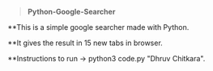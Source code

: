 >**Python-Google-Searcher**

**This is a simple google searcher made with Python.

**It gives the result in 15 new tabs in browser.

**Instructions to run ->
                      python3 code.py "Dhruv Chitkara".
